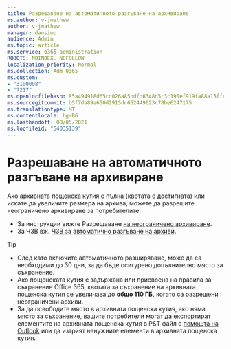```yaml
---
title: Разрешаване на автоматичното разгъване на архивиране
ms.author: v-jmathew
author: v-jmathew
manager: dansimp
audience: Admin
ms.topic: article
ms.service: o365-administration
ROBOTS: NOINDEX, NOFOLLOW
localization_priority: Normal
ms.collection: Adm_O365
ms.custom:
- "3100008"
- "7217"
ms.openlocfilehash: 85a494918d65cc026a85bdfd6348d5c3c190ef919fa88a15ffcd4e7e790b8737
ms.sourcegitcommit: b5f7da89a650d2915dc652449623c78be6247175
ms.translationtype: MT
ms.contentlocale: bg-BG
ms.lasthandoff: 08/05/2021
ms.locfileid: "54035139"
---
```

# <a name="enable-auto-expanding-archiving"></a>Разрешаване на автоматичното разгъване на архивиране

Ако архивната пощенска кутия е пълна (квотата е достигната) или искате да увеличите размера на архива, можете да разрешите неограничено архивиране за потребителите.

- За инструкции вижте Разрешаване [на неограничено архивиране](https://docs.microsoft.com/office365/securitycompliance/enable-unlimited-archiving).
- За ЧЗВ вж. [ЧЗВ за автоматично разгъване на архиви](https://blogs.technet.microsoft.com/exchange/2018/04/09/office-365-auto-expanding-archives-faq/).

> [!TIP]
>
> - След като включите автоматичното разширяване, може да са необходими до 30 дни, за да бъде осигурено допълнително място за съхранение.
> - Ако пощенската кутия е задържана или присвоена на правила за съхранение Office 365, квотата за съхранение на архивната пощенска кутия се увеличава до **общо 110 ГБ,** когато са разрешени неограничени архиви.
> - За да освободите място в архивната пощенска кутия, ако няма място за съхранение, вашите потребители могат да експортират елементите на архивната пощенска кутия в PST файл с [помощта на Outlook](https://support.office.com/article/Export-or-backup-email-contacts-and-calendar-to-an-Outlook-pst-file-14252b52-3075-4e9b-be4e-ff9ef1068f91) или да изтрият ненужните елементи в архивната пощенска кутия.
